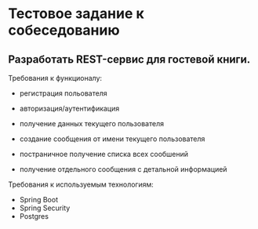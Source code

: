 # Тестовое задание к собеседованию

Разработать REST-сервис для гостевой книги.
-

Требования к функционалу:
- регистрация польователя
- авторизация/аутентификация
- получение данных текущего пользователя

- создание сообщения от имени текущего пользователя
- постраничное получение списка всех сообшений
- получение отдельного сообщения с детальной информацией

Требования к используемым технологиям:
- Spring Boot
- Spring Security
- Postgres